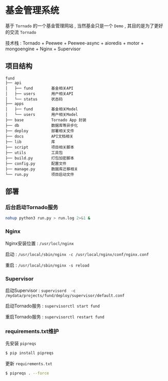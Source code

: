 # 基金管理系统

基于 `Tornado` 的一个基金管理网站 , 当然基金只是一个 `Demo` , 其目的是为了更好的交流 `Tornado`

技术栈 : Tornado + Peewee + Peewee-async + aioredis + motor + mongoengine + Nginx + Supervisor

## 项目结构

```
fund
├── api
│   ├── fund        基金相关API
│   ├── users       用户相关API
│   └── status      状态码
├── apps
│   ├── fund        基金相关Model
│   └── users       用户相关Model
├── base            Tornado App 封装
├── db              数据库等异步化
├── deploy          部署相关文件
├── docs            API文档相关
├── lib             库 
├── script          项目相关脚本
├── utils           工具包
├── build.py        打包加密脚本
├── config.py       配置文件
├── manage.py       数据库迁移相关
└── run.py          项目启动文件
```


## 部署

### 后台启动Tornado服务

```bash
nohup python3 run.py > run.log 2>&1 &
```

### Nginx

Nginx安装位置 : `/usr/locl/nginx`

启动 :  `/usr/local/sbin/nginx -c /usr/local/nginx/conf/nginx.conf`

重启 : `/usr/local/sbin/nginx -s reload`

### Supervisor

启动Supervisor : `supervisord  -c /mydata/projects/fund/deploy/supervisor/default.conf`

启动Tornado服务 : `supervisorctl start fund`

重启Tornado服务 : `supervisorctl restart fund`


### requirements.txt维护

先安装 `pipreqs`

```bash
$ pip install pipreqs
```
更新 `requirements.txt`

```bash
$ pipreqs . --force
```



